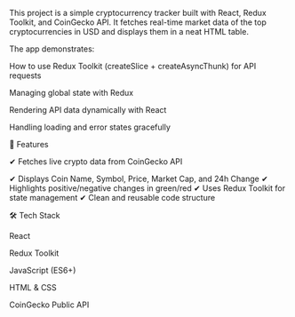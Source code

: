 This project is a simple cryptocurrency tracker built with React, Redux Toolkit, and CoinGecko API.
It fetches real-time market data of the top cryptocurrencies in USD and displays them in a neat HTML table.

The app demonstrates:

How to use Redux Toolkit (createSlice + createAsyncThunk) for API requests

Managing global state with Redux

Rendering API data dynamically with React

Handling loading and error states gracefully

🚀 Features

✔ Fetches live crypto data from CoinGecko API

✔ Displays Coin Name, Symbol, Price, Market Cap, and 24h Change
✔ Highlights positive/negative changes in green/red
✔ Uses Redux Toolkit for state management
✔ Clean and reusable code structure

🛠️ Tech Stack

React

Redux Toolkit

JavaScript (ES6+)

HTML & CSS

CoinGecko Public API
